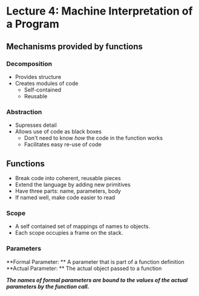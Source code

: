 # Lecture 4: Machine Interpretation of a Program

## Mechanisms provided by functions
### Decomposition
* Provides structure
* Creates modules of code
	* Self-contained
	* Reusable

### Abstraction
* Supresses detail
* Allows use of code as black boxes
	* Don't need to know _how_ the code in the function works
	* Facilitates easy re-use of code

## Functions
* Break code into coherent, reusable pieces
* Extend the language by adding new primitives
* Have three parts: name, parameters, body
* If named well, make code easier to read

### Scope
* A self contained set of mappings of names to objects.
* Each scope occupies a frame on the stack.

### Parameters
**Formal Parameter: ** A parameter that is part of a function definition
**Actual Parameter: ** The actual object passed to a function

**_The names of formal parameters are bound to the values of the actual parameters by the function call._**